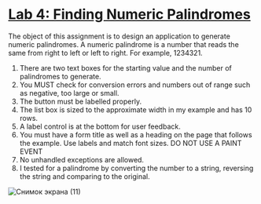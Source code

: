 # <ins>Lab 4: Finding Numeric Palindromes</ins>

The object of this assignment is to design an application to generate numeric palindromes. A numeric palindrome is a number that reads the same from right to left or 
left to right. For example, 1234321.

1. There are two text boxes for the starting value and the number of palindromes to generate.
2. You MUST check for conversion errors and numbers out of range such as negative, too large or small.
3. The button must be labelled properly.
4. The list box is sized to the approximate width in my example and has 10 rows.
5. A label control is at the bottom for user feedback.
6. You must have a form title as well as a heading on the page that follows the example. Use labels and match font sizes. DO NOT USE A PAINT EVENT
7. No unhandled exceptions are allowed.
8. I tested for a palindrome by converting the number to a string, reversing the string and comparing to the original.

![Снимок экрана (11)](https://user-images.githubusercontent.com/60196280/125200657-ab1fbe00-e274-11eb-988f-befcc9c2ac87.png)
